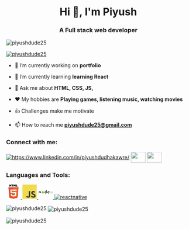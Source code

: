<h1 align="center">Hi 👋, I'm Piyush</h1>
<h3 align="center">A Full stack web developer</h3>

<p align="left"> <img src="https://komarev.com/ghpvc/?username=piyushdude25&label=Profile%20views&color=0e75b6&style=flat" alt="piyushdude25" /> </p>

<p align="left"> <a href="https://github.com/ryo-ma/github-profile-trophy"><img src="https://github-profile-trophy.vercel.app/?username=piyushdude25" alt="piyushdude25" /></a> </p>

- 🔭 I’m currently working on **portfolio**

- 🌱 I’m currently learning **learning React**

- 💬 Ask me about **HTML, CSS, JS,**

- ❤️ My hobbies are **Playing games, listening music, watching movies**

- 👍 Challenges make me motivate

- 📫 How to reach me **piyushdude25@gmail.com**

<h3 align="left">Connect with me:</h3>
<p align="left">
<a href="https://www.linkedin.com/in/piyushdudhakawre/" target="blank"><img align="center" src="https://raw.githubusercontent.com/rahuldkjain/github-profile-readme-generator/master/src/images/icons/Social/linked-in-alt.svg" alt="https://www.linkedin.com/in/piyushdudhakawre/" height="30" width="40" /></a> <a href="https://piyush-dudhakawre-portfolio.netlify.app/" target="blank"><img align="center" src="https://encrypted-tbn0.gstatic.com/images?q=tbn:ANd9GcQeS9SP9_VWjxAYAnNR_T2aB6ugWfcwaDoa2A&usqp=CAU" alt="" height="30" width="40" /></a>
  <a href="https://medium.com/@piyush25297" target="blank"><img align="center" src="https://www.google.com/search?q=medium+logo&rlz=1C1CHBF_enIN881IN881&sxsrf=APq-WBsfrNuUZLAhKV1sVW4FfQ6V1cvebQ:1645512371031&tbm=isch&source=iu&ictx=1&vet=1&fir=ixc_io3CL-0XsM%252CP4eei_b3GP5OBM%252C_%253Bw2ElGjtQS7CXmM%252CxCI6p-y_q6q4kM%252C_%253BxltPEIe3BewKEM%252CP4eei_b3GP5OBM%252C_%253BuBvWD3TSah9x2M%252CWU7xQiE8L4inuM%252C_%253BowN3D6CgAPN1XM%252CyQ7Jx-l6t0lf-M%252C_%253BJ3FguGrsuYiVrM%252C0o6L0riAyqEqfM%252C_%253BEKS2ufyyzy-UgM%252C8fBmmvy5FXZ_pM%252C_%253Boyp0jDWhZ9iE3M%252CP4eei_b3GP5OBM%252C_%253BKHPEQcIJTSBiGM%252C4HDApDi4GcUAqM%252C_%253B3vwqEfO8a35tLM%252CPoOGELiU4k3jSM%252C_%253BesUZtQ1tz9egyM%252CP4eei_b3GP5OBM%252C_%253BFGwxdU4srkTEcM%252Clx2F06jlsLULnM%252C_%253BnSbg2a-ZY4Sw4M%252CHSQtpX47lgHZuM%252C_&usg=AI4_-kRgbWzAPDJY3Qf3KwZa6s0iVVSBWA&sa=X&ved=2ahUKEwj_1eSi25L2AhUcQ_UHHdU7CX4Q9QF6BAgIEAE#imgrc=w2ElGjtQS7CXmM" alt="" height="30" width="40" /></a>
</p>

<h3 align="left">Languages and Tools:</h3>
<p align="left"> <a href="https://www.w3.org/html/" target="_blank" rel="noreferrer"> <img src="https://raw.githubusercontent.com/devicons/devicon/master/icons/html5/html5-original-wordmark.svg" alt="html5" width="40" height="40"/> </a> <a href="https://developer.mozilla.org/en-US/docs/Web/JavaScript" target="_blank" rel="noreferrer"> <img src="https://raw.githubusercontent.com/devicons/devicon/master/icons/javascript/javascript-original.svg" alt="javascript" width="40" height="40"/> </a> <a href="https://nodejs.org" target="_blank" rel="noreferrer"> <img src="https://raw.githubusercontent.com/devicons/devicon/master/icons/nodejs/nodejs-original-wordmark.svg" alt="nodejs" width="40" height="40"/> </a> <a href="https://reactnative.dev/" target="_blank" rel="noreferrer"> <img src="https://reactnative.dev/img/header_logo.svg" alt="reactnative" width="40" height="40"/> </a> </p>

<p><img align="left" src="https://github-readme-stats.vercel.app/api/top-langs?username=piyushdude25&show_icons=true&locale=en&layout=compact" alt="piyushdude25" /></p>

<p>&nbsp;<img align="center" src="https://github-readme-stats.vercel.app/api?username=piyushdude25&show_icons=true&locale=en" alt="piyushdude25" /></p>

<p><img align="center" src="https://github-readme-streak-stats.herokuapp.com/?user=piyushdude25&" alt="piyushdude25" /></p>
